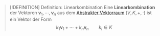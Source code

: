 > [!DEFINITION] Definition: Linearkombination
> Eine **Linearkombination** der Vektoren $\mathbf{v}_1,\cdots,\mathbf{v}_n$ aus dem [Abstrakter Vektorraum](Abstrakte%20lineare%20Algebra/Abstrakter%20Vektorraum.md) $(V, K, +,\cdot)$ ist ein Vektor der Form
> $$k_1\mathbf{v}_1 + \cdots + k_n\mathbf{v}_n \qquad k_i \in K$$